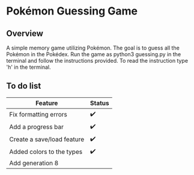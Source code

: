 # Pokémon Guessing Game
## Overview
A simple memory game utilizing Pokémon. The goal is to guess all the Pokémon in the Pokédex. Run the game as python3 guessing.py in the terminal and follow the instructions provided. To read the instruction type 'h' in the terminal. 

## To do list
| Feature 	    | Status      |
----------------|-------------|
| Fix formatting errors       | :heavy_check_mark: |
| Add a progress bar          | :heavy_check_mark: |
| Create a save/load feature  | :heavy_check_mark: |
| Added colors to the types   | :heavy_check_mark: |
| Add generation 8            |                    |

